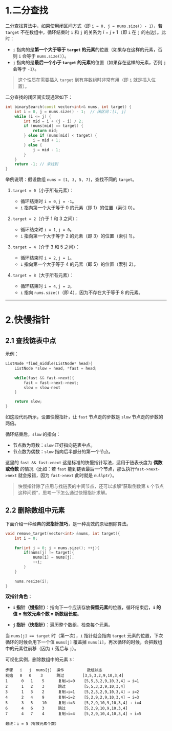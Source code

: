 # 1.二分查找

二分查找算法中，如果使用闭区间方式（即 `i = 0, j = nums.size() - 1`），若 `target` 不在数组中，循环结束时 `i` 和 `j` 的关系为 $i = j + 1$（即 `i` 在 `j` 的右边）。此时：
- `i` 指向的是**第一个大于等于 `target` 的元素**的位置（如果存在这样的元素，否则 `i` 会等于 `nums.size()`）。
- `j` 指向的是**最后一个小于 `target` 的元素**的位置（如果存在这样的元素，否则 `j` 会等于 `-1`）。

> 这个性质在需要插入 `target` 到有序数组时非常有用（即 `i` 就是插入位置）。

二分查找的闭区间实现通常如下：

```cpp
int binarySearch(const vector<int>& nums, int target) {
    int i = 0, j = nums.size() - 1;  // 闭区间：[i, j]
    while (i <= j) {
        int mid = i + (j - i) / 2;
        if (nums[mid] == target) {
            return mid;
        } else if (nums[mid] < target) {
            i = mid + 1;
        } else {
            j = mid - 1;
        }
    }
    return -1; // 未找到
}
```

举例说明：假设数组 `nums = [1, 3, 5, 7]`，查找不同的 `target`。

1. `target = 0`（小于所有元素）：
   - 循环结束时 `i = 0`, `j = -1`。
   - `i` 指向第一个大于等于 0 的元素（即 1）的位置（索引 0）。

2. `target = 2`（介于 1 和 3 之间）：
   - 循环结束时 `i = 1`, `j = 0`。
   - `i` 指向第一个大于等于 2 的元素（即 3）的位置（索引 1）。

3. `target = 4`（介于 3 和 5 之间）：
   - 循环结束时 `i = 2`, `j = 1`。
   - `i` 指向第一个大于等于 4 的元素（即 5）的位置（索引 2）。

4. `target = 8`（大于所有元素）：
   - 循环结束时 `i = 4`, `j = 3`。
   - `i` 指向 `nums.size()`（即 4），因为不存在大于等于 8 的元素。

---

# 2.快慢指针

## 2.1 查找链表中点

示例：

```cpp
ListNode *find_middle(ListNode* head){
    ListNode *slow = head, *fast = head;
	
    while(fast && fast->next){
        fast = fast->next->next;
        slow = slow-next
    }

    return slow;
}
```

如这段代码所示，设置快慢指针，让 `fast` 节点走的步数是 `slow` 节点走的步数的两倍。

循环结束后，`slow` 的指向：
- 节点数为奇数：`slow` 正好指向链表中点。
- 节点数为偶数：`slow` 指向后半部分的第一个节点。

这里的 `fast && fast->next` 这是标准的快慢指针写法，适用于链表长度为 **偶数或奇数** 的情况（比如：若 `fast` 能到链表最后一个节点，那么执行`fast->next->next` 就会报错，因为 `fast->next` 此时就是 `nullptr`）。

> 快慢指针除了应用与找链表的中间节点，还可以求解”获取倒数第 `k` 个节点这种问题“，思考一下怎么通过快慢指针求解。

## 2.2 删除数组中元素

下面介绍一种经典的**双指针技巧**，是一种高效的原址删除算法。

```cpp
void remove_target(vector<int> &nums, int target){
	int i = 0;
	
	for(int j = 0; j < nums.size(); ++j){
		if(nums[j] != target){
			nums[i] = nums[j];
			++i;
		}
	}
	
	nums.resize(i);
}
```

**双指针角色：**

- **`i` 指针（慢指针）**：指向下一个应该存放**保留元素**的位置，循环结束后，**`i` 的值 = 有效元素个数 = 新数组长度**。
    
- **`j` 指针（快指针）**：遍历整个数组，检查每个元素。

当 `nums[j] == target` 时（第一次），`i` 指针就会指向 `target` 元素的位置，下次循环的时候会用下一个值 `nums[j]` 覆盖掉 `nums[i]`，再次循环的时候，会把数组中的元素往前移（因为 `i` 落后与 `j`）。

可视化实例，删除数组中的元素 `3`：

```
步骤   i   j  nums[j]  操作          数组状态
初始   0   0    3      跳过        [3,5,3,2,9,10,3,4]
1      0   1    5      复制→i=0    [5,5,3,2,9,10,3,4] → i=1
2      1   2    3      跳过        [5,5,3,2,9,10,3,4]
3      1   3    2      复制→i=1    [5,2,3,2,9,10,3,4] → i=2  
4      2   4    9      复制→i=2    [5,2,9,2,9,10,3,4] → i=3
5      3   5    10     复制→i=3    [5,2,9,10,9,10,3,4] → i=4
6      4   6    3      跳过        [5,2,9,10,9,10,3,4]
7      4   7    4      复制→i=4    [5,2,9,10,4,10,3,4] → i=5

最终：i = 5（有效元素个数）
```

